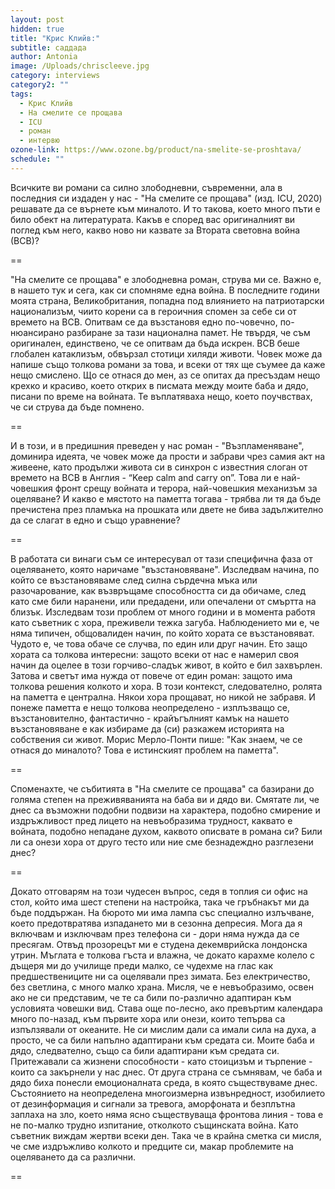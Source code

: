 ```yaml
---
layout: post
hidden: true
title: "Крис Клийв:"
subtitle: саддада
author: Antonia
image: /Uploads/chriscleeve.jpg
category: interviews
category2: ""
tags:
  - Крис Клийв
  - На смелите се прощава
  - ICU
  - роман
  - интервю
ozone-link: https://www.ozone.bg/product/na-smelite-se-proshtava/
schedule: ""
---
```

Всичките ви романи са силно злободневни, съвременни, ала в последния си издаден у нас - "На смелите се прощава" (изд. ICU, 2020) решавате да се върнете към миналото. И то такова, което много пъти е било обект на литературата. Какъв е според вас оригиналният ви поглед към него, какво ново ни казвате за Втората световна война (ВСВ)?

\==

"На смелите се прощава" е злободневна роман, струва ми се. Важно е, в нашето тук и сега, как си спомняме една война. В последните години моята страна, Великобритания, попадна под влиянието на патриотарски национализъм, чиито корени са в героичния спомен за себе си от времето на ВСВ. Опитвам се да възстановя едно по-човечно, по-нюансирано разбиране за тази национална памет. Не твърдя, че съм оригинален, единствено, че се опитвам да бъда искрен. ВСВ беше глобален катаклизъм, обвързал стотици хиляди животи. Човек може да напише също толкова романи за това, и всеки от тях ще съумее да каже нещо смислено. Що се отнася до мен, аз се опитах да пресъздам нещо крехко и красиво, което открих в писмата между моите баба и дядо, писани по време на войната. Те въплатяваха нещо, което поучвствах, че си струва да бъде помнено.

\==

И в този, и в предишния преведен у нас роман - "Възпламеняване", доминира идеята, че човек може да прости и забрави чрез самия акт на живеене, като продължи живота си в синхрон с известния слоган от времето на ВСВ в Англия - “Keep calm and carry on”. Това ли е най-човешкия фронт срещу войната и терора, най-човешкия механизъм за оцеляване? И какво е мястото на паметта тогава - трябва ли тя да бъде пречистена през пламъка на прошката или двете не бива задължително да се слагат в едно и също уравнение?  

\==

В работата си винаги съм се интересувал от тази специфична фаза от оцеляването, която наричаме "възстановяване". Изследвам начина, по който се възстановяваме след силна сърдечна мъка или разочарование, как възвръщаме способността си да обичаме, след като сме били наранени, или предадени, или опечалени от смъртта на близък. Изследвам този проблем от много години и в момента работя като съветник с хора, преживели тежка загуба. Наблюдението ми е, че няма типичен, общовалиден начин, по който хората се възстановяват. Чудото е, че това обаче се случва, по един или друг начин. Ето защо хората са толкова интересни: защото всеки от нас е намерил своя начин да оцелее в този горчиво-сладък живот, в който е бил захвърлен. Затова и светът има нужда от повече от един роман: защото има толкова решения колкото и хора. В този контекст, следователно, ролята на паметта е централна. Някои хора прощават, но никой не забравя. И понеже паметта е нещо толкова неопределено - изплъзващо се, възстановително, фантастично - крайъгълният камък на нашето възстановяване е как избираме да (си) разкажем историята на собствения си живот. Морис Мерло-Понти пише: "Как знаем, че се отнася до миналото? Това е истинският проблем на паметта".

\==

Споменахте, че събитията в "На смелите се прощава" са базирани до голяма степен на преживяванията на баба ви и дядо ви. Смятате ли, че днес са възможни подобни подвизи на характера, подобно смирение и издръжливост пред лицето на невъобразима трудност, каквато е войната, подобно непадане духом, каквото описвате в романа си? Били ли са онези хора от друго тесто или ние сме безнадеждно разглезени днес?

\==

Докато отговарям на този чудесен въпрос, седя в топлия си офис на стол, който има шест степени на настройка, така че гръбнакът ми да бъде поддържан. На бюрото ми има лампа със специално излъчване, което предотвратява изпадането ми в сезонна депресия. Мога да я включвам и изключвам през телефона си - дори няма нужда да се пресягам. Отвъд прозорецът ми е студена декемврийска лондонска утрин. Мъглата е толкова гъста и влажна, че докато карахме колело с дъщеря ми до училище преди малко, се чудехме на глас как предшествениците ни са оцелявали през зимата. Без електричество, без светлина, с много малко храна. Мисля, че е невъобразимо, освен ако не си представим, че те са били по-различно адаптиран към условията човешки вид. Става още по-лесно, ако превъртим календара много по-назад, към първите хора или онези, които тепърва са изпълзявали от океаните. Не си мислим дали са имали сила на духа, а просто, че са били напълно адаптирани към средата си. Моите баба и дядо, следвателно, също са били адаптирани към средата си. Притежавали са жизнени способности - като стоицизъм и търпение - които са закърнели у нас днес. От друга страна се съмнявам, че баба и дядо биха понесли емоционалната среда, в която съществуваме днес. Състоянието на неопределена многоизмерна извънредност, изобилието от дезинформация и сигнали за тревога, аморфоната и безплътна заплаха на зло, което няма ясно съществуваща фронтова линия - това е не по-малко трудно изпитание, отколкото същинската война. Като съветник виждам жертви всеки ден. Така че в крайна сметка си мисля, че сме издръжливо колкото и предците си, макар проблемите на оцеляването да са различни.

\==